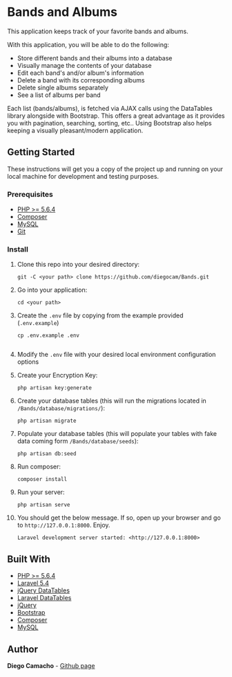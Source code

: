 # Bands and Albums

This application keeps track of your favorite bands and albums.

With this application, you will be able to do the following:
 - Store different bands and their albums into a database 
 - Visually manage the contents of your database
 - Edit each band's and/or album's information
 - Delete a band with its corresponding albums
 - Delete single albums separately
 - See a list of albums per band
 
Each list (bands/albums), is fetched via AJAX calls using the DataTables library alongside with Bootstrap. 
This offers a great advantage as it provides you with pagination, searching, sorting, etc.. Using Bootstrap also helps keeping 
a visually pleasant/modern application.

## Getting Started
These instructions will get you a copy of the project up and running on your local machine for development and testing purposes. 

### Prerequisites

- [PHP >= 5.6.4](http://php.net/)
- [Composer](https://getcomposer.org/)
- [MySQL](https://dev.mysql.com/doc/refman/5.7/en/windows-installation.html)
- [Git](https://git-scm.com/)

### Install

1. Clone this repo into your desired directory:

    ````
    git -C <your path> clone https://github.com/diegocam/Bands.git
    ````

2. Go into your application:
   
   ````    
   cd <your path>
   ````

3. Create the `.env` file by copying from the example provided (`.env.example`)

   ```
   cp .env.example .env
    
   ```

4. Modify the `.env` file with your desired local environment configuration options
5. Create your Encryption Key:

    ```
    php artisan key:generate
    ```
6. Create your database tables (this will run the migrations located in `/Bands/database/migrations/`):
    ```
    php artisan migrate
    ```
7. Populate your database tables (this will populate your tables with fake data coming form `/Bands/database/seeds`):
    ````
    php artisan db:seed
    ````
8. Run composer:
    ````
    composer install
    ````
9. Run your server:
   ````
   php artisan serve
   ````
10. You should get the below message. If so, open up your browser and go to `http://127.0.0.1:8000`. Enjoy.
    ````
    Laravel development server started: <http://127.0.0.1:8000>
    ````
    

## Built With

- [PHP >= 5.6.4](http://php.net/)
- [Laravel 5.4](https://laravel.com/)
- [jQuery DataTables](https://datatables.net/)
- [Laravel DataTables](https://datatables.yajrabox.com/)
- [jQuery](https://jquery.com/)
- [Bootstrap](http://getbootstrap.com/)
- [Composer](https://getcomposer.org/)
- [MySQL](https://dev.mysql.com/doc/refman/5.7/en/windows-installation.html)



## Author

**Diego Camacho** - [Github page](https://github.com/diegocam)
